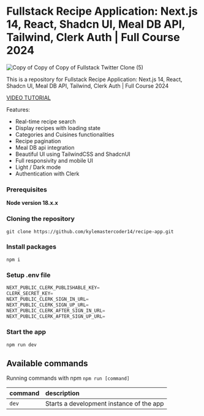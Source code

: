 # Fullstack Recipe Application: Next.js 14, React, Shadcn UI, Meal DB API, Tailwind, Clerk Auth | Full Course 2024

![Copy of Copy of Copy of Fullstack Twitter Clone (5)](https://github.com/AntonioErdeljac/next13-discord-clone/assets/23248726/14e25e4f-eb83-44dd-8b97-4f2666b89386)

This is a repository for Fullstack Recipe Application: Next.js 14, React, Shadcn UI, Meal DB API, Tailwind, Clerk Auth | Full Course 2024

[VIDEO TUTORIAL](https://www.youtube.com/watch?v=ZbX4Ok9YX94)

Features:

- Real-time recipe search
- Display recipes with loading state
- Categories and Cuisines functionalities
- Recipe pagination
- Meal DB api integration
- Beautiful UI using TailwindCSS and ShadcnUI
- Full responsivity and mobile UI
- Light / Dark mode
- Authentication with Clerk

### Prerequisites

**Node version 18.x.x**

### Cloning the repository

```shell
git clone https://github.com/kylemastercoder14/recipe-app.git
```

### Install packages

```shell
npm i
```

### Setup .env file


```js
NEXT_PUBLIC_CLERK_PUBLISHABLE_KEY=
CLERK_SECRET_KEY=
NEXT_PUBLIC_CLERK_SIGN_IN_URL=
NEXT_PUBLIC_CLERK_SIGN_UP_URL=
NEXT_PUBLIC_CLERK_AFTER_SIGN_IN_URL=
NEXT_PUBLIC_CLERK_AFTER_SIGN_UP_URL=
```

### Start the app

```shell
npm run dev
```

## Available commands

Running commands with npm `npm run [command]`

| command         | description                              |
| :-------------- | :--------------------------------------- |
| `dev`           | Starts a development instance of the app |
